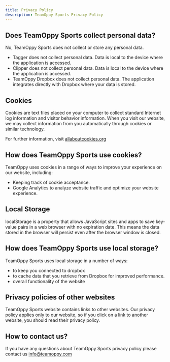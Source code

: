 ```yaml
---
title: Privacy Policy
description: TeamOppy Sports Privacy Policy
---
```



## Does TeamOppy Sports collect personal data?

No, TeamOppy Sports does not collect or store any personal data. 

- Tagger does not collect personal data. Data is local to the device where the application is accessed.
- Clipper does not collect personal data. Data is local to the device where the application is accessed.
- TeamOppy Dropbox does not collect personal data. The application integrates directly with Dropbox where your data is stored.

## Cookies
Cookies are text files placed on your computer to collect standard Internet log information and visitor behavior information. When you visit our website, we may collect information from you automatically through cookies or similar technology.

For further information, visit [allaboutcookies.org](https://allaboutcookies.org)

## How does TeamOppy Sports use cookies?
TeamOppy uses cookies in a range of ways to improve your experience on our website, including:

- Keeping track of cookie acceptance.
- Google Analytics to analyze website traffic and optimize your website experience.

## Local Storage
localStorage is a property that allows JavaScript sites and apps to save key-value pairs in a web browser with no expiration date. This means the data stored in the browser will persist even after the browser window is closed.

## How does TeamOppy Sports use local storage?
TeamOppy Sports uses local storage in a number of ways:

- to keep you connected to dropbox
- to cache data that you retrieve from Dropbox for improved performance.
- overall functionality of the website

## Privacy policies of other websites
TeamOppy Sports website contains links to other websites. Our privacy policy applies only to our website, so if you click on a link to another website, you should read their privacy policy.

## How to contact us?
If you have any questions about TeamOppy Sports privacy policy please contact us [info@teamoppy.com](mailto:info@teamoppy.com)

